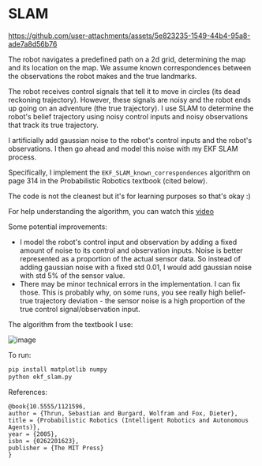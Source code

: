 # SLAM





https://github.com/user-attachments/assets/5e823235-1549-44b4-95a8-ade7a8d56b76







The robot navigates a predefined path on a 2d grid, determining the map and its location on the map. We assume known correspondences between the observations the robot makes and the true landmarks.

The robot receives control signals that tell it to move in circles (its dead reckoning trajectory). However, these signals are noisy and the robot ends up going on an adventure (the true trajectory). I use SLAM to determine the robot's belief trajectory using noisy control inputs and noisy observations that track its true trajectory.

I artificially add gaussian noise to the robot's control inputs and the robot's observations. I then go ahead and model this noise with my EKF SLAM process.

Specifically, I implement the `EKF_SLAM_known_correspondences` algorithm on page 314 in the Probabilistic Robotics textbook (cited below).

The code is not the cleanest but it's for learning purposes so that's okay :)

For help understanding the algorithm, you can watch this [video](https://www.youtube.com/watch?v=X30sEgIws0g)

Some potential improvements:

- I model the robot's control input and observation by adding a fixed amount of noise to its control and observation inputs. Noise is better represented as a proportion of the actual sensor data. So instead of adding gaussian noise with a fixed std 0.01, I would add gaussian noise with std 5% of the sensor value.
- There may be minor technical errors in the implementation. I can fix those. This is probably why, on some runs, you see really high belief-true trajectory deviation - the sensor noise is a high proportion of the true control signal/observation input.

The algorithm from the textbook I use:

![image](https://github.com/user-attachments/assets/edba3caa-d402-4a6a-a05f-c3ceb43b25ea)


To run:
```bash
pip install matplotlib numpy
python ekf_slam.py
```


References:
```
@book{10.5555/1121596,
author = {Thrun, Sebastian and Burgard, Wolfram and Fox, Dieter},
title = {Probabilistic Robotics (Intelligent Robotics and Autonomous Agents)},
year = {2005},
isbn = {0262201623},
publisher = {The MIT Press}
}
```

